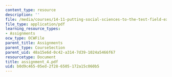 ```yaml
---
content_type: resource
description: ''
file: /media/courses/14-11-putting-social-sciences-to-the-test-field-experiments-in-economics-spring-2006/b0d9c46505ed2f286505172a15c060b5_assignment_4.pdf
file_type: application/pdf
learning_resource_types:
- Assignments
ocw_type: OCWFile
parent_title: Assignments
parent_type: CourseSection
parent_uid: 48a15e6d-0c42-a314-7d39-1024a5466f67
resourcetype: Document
title: assignment_4.pdf
uid: b0d9c465-05ed-2f28-6505-172a15c060b5
---
```

